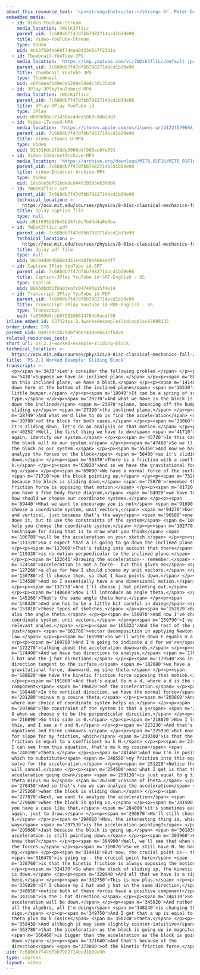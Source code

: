 ```yaml
---
about_this_resource_text: '<p><strong>Instructor:</strong> Dr. Peter Dourmashkin</p>'
embedded_media:
  - id: Video-YouTube-Stream
    media_location: 7WDiK3flILc
    parent_uid: 7c680db7f47dfbb7982714bcd1b39e90
    title: Video-YouTube-Stream
    type: Video
    uid: 4eb3f504eb60f74eaa0433e5e7f2331a
  - id: Thumbnail-YouTube-JPG
    media_location: 'https://img.youtube.com/vi/7WDiK3flILc/default.jpg'
    parent_uid: 7c680db7f47dfbb7982714bcd1b39e90
    title: Thumbnail-YouTube-JPG
    type: Thumbnail
    uid: c6f6deafb49e3a52d9e50a9c30135eb8
  - id: 3Play-3PlayYouTubeid-MP4
    media_location: 7WDiK3flILc
    parent_uid: 7c680db7f47dfbb7982714bcd1b39e90
    title: 3Play-3Play YouTube id
    type: 3Play
    uid: d060688ec71438ec4ded1063c0db2dd3
  - id: Video-iTunesU-MP4
    media_location: 'https://itunes.apple.com/us/itunes-u/id1223579658'
    parent_uid: 7c680db7f47dfbb7982714bcd1b39e90
    title: Video-iTunes U-MP4
    type: Video
    uid: 92d016dc2f2dde3066ddf9d8ac04e591
  - id: Video-InternetArchive-MP4
    media_location: 'https://archive.org/download/MIT8.01F16/MIT8_01F16_W02PS01v01_360p.mp4'
    parent_uid: 7c680db7f47dfbb7982714bcd1b39e90
    title: Video-Internet Archive-MP4
    type: Video
    uid: 1dc6ce5bf51bde8cd44020593eb399b6
  - id: 7WDiK3flILc.srt
    parent_uid: 7c680db7f47dfbb7982714bcd1b39e90
    technical_location: >-
      https://ocw.mit.edu/courses/physics/8-01sc-classical-mechanics-fall-2016/week-2-newtons-laws/ps.2.1-worked-example-sliding-block/ps.2.1-worked-example-sliding-block/7WDiK3flILc.srt
    title: 3play caption file
    type: null
    uid: d81f695287645b247c0c7bddd4a8e0ba
  - id: 7WDiK3flILc.pdf
    parent_uid: 7c680db7f47dfbb7982714bcd1b39e90
    technical_location: >-
      https://ocw.mit.edu/courses/physics/8-01sc-classical-mechanics-fall-2016/week-2-newtons-laws/ps.2.1-worked-example-sliding-block/ps.2.1-worked-example-sliding-block/7WDiK3flILc.pdf
    title: 3play pdf file
    type: null
    uid: 96784d9e4b5694d51eda8f044664e4f7
  - id: Caption-3Play YouTube id-SRT
    parent_uid: 7c680db7f47dfbb7982714bcd1b39e90
    title: Caption-3Play YouTube id-SRT-English - US
    type: Caption
    uid: 8866dbdd1f0a03ea7c047493815f4e14
  - id: Transcript-3Play YouTube id-PDF
    parent_uid: 7c680db7f47dfbb7982714bcd1b39e90
    title: Transcript-3Play YouTube id-PDF-English - US
    type: Transcript
    uid: fa8509b5ccb97552d6614764b5acdf38
inline_embed_id: 637524ps.2.1workedexampleslidingblock3899235
order_index: 578
parent_uid: 049199c2b750bf9b074389e653cf5020
related_resources_text: ''
short_url: ps.2.1-worked-example-sliding-block
technical_location: >-
  https://ocw.mit.edu/courses/physics/8-01sc-classical-mechanics-fall-2016/week-2-newtons-laws/ps.2.1-worked-example-sliding-block/ps.2.1-worked-example-sliding-block
title: 'PS.2.1 Worked Example: Sliding Block'
transcript: >-
  <p><span m='3430'>Let's consider the following problem.</span> </p><p><span
  m='5410'>Suppose we have an inclined plane.</span> </p><p><span m='8830'>And
  on this inclined plane, we have a block.</span> </p><p><span m='14140'>And
  down here at the bottom of the inclined plane</span> <span m='16530'>is a
  little bumper.</span> </p><p><span m='18040'>It can be a spring of some
  type.</span> </p><p><span m='20270'>And what we have is the block is sliding
  down the inclined</span> <span m='23870'>plane, bouncing off the bumper, and
  sliding up</span> <span m='27390'>the inclined plane.</span> </p><p><span
  m='28749'>And what we'd like to do is find the acceleration</span> <span
  m='30790'>of the block for both cases.</span> </p><p><span m='33060'>So when
  it's sliding down, let's do an analysis on that motion.</span> </p><p><span
  m='40252'>Well, the first thing we have to do</span> <span m='41710'>is,
  again, identify our system.</span> </p><p><span m='43720'>In this case, just
  the block will be our system.</span> </p><p><span m='47460'>So we'll put in
  the block as our system.</span> </p><p><span m='55350'>And now we have to
  analyze the forces on the block</span> <span m='58400'>as it's sliding
  down.</span> </p><p><span m='59870'>There is a friction with a coefficient mu
  k.</span> </p><p><span m='63820'>And so we have the gravitational force,
  mg.</span> </p><p><span m='69090'>We have a normal force of the surface</span>
  <span m='71710'>on the block pointing up.</span> </p><p><span m='73260'>And
  because the block is sliding down,</span> <span m='75870'>remember that our
  friction force is opposing that motion.</span> </p><p><span m='81720'>Now when
  you have a free body force diagram,</span> <span m='84920'>we have to decide
  how should we choose our coordinate systems.</span> </p><p><span
  m='89440'>What we want to encourage you is not</span> <span m='91690'>to
  choose a coordinate system, unit vectors,</span> <span m='94270'>horizontal
  and vertical, just because that's the way</span> <span m='96580'>one always
  does it, but to use the constraints of the system</span> <span m='100580'>to
  help you choose the coordinate system.</span> </p><p><span m='102770'>Now a
  technique for doing that is to draw what you think</span> <span
  m='106789'>will be the acceleration on your sketch.</span> </p><p><span
  m='111120'>So I expect that a is going to go down the inclined plane.</span>
  </p><p><span m='117000'>That's taking into account that there</span> <span
  m='119330'>is no motion perpendicular to the inclined plane.</span>
  </p><p><span m='122641'>Drawing the acceleration-- remember,</span> <span
  m='124140'>acceleration is not a force-- but this gives me</span> <span
  m='127260'>a clue for how I should choose my unit vectors.</span> </p><p><span
  m='130780'>I'll choose them, so that I have points down.</span> </p><p><span
  m='134580'>And so I essentially have a one dimensional motion.</span>
  </p><p><span m='137730'>And I'll choose j hat pointing out.</span>
  </p><p><span m='140660'>Now I'll introduce an angle theta.</span> </p><p><span
  m='145260'>That's the same angle theta here.</span> </p><p><span
  m='148420'>And one has to be a little bit careful in doing</span> <span
  m='151810'>these types of sketches.</span> </p><p><span m='152829'>But this is
  also the angle theta.</span> </p><p><span m='156070'>And now I've chosen a
  coordinate system, unit vectors.</span> </p><p><span m='159790'>I've indicated
  relevant angles.</span> </p><p><span m='161322'>And the rest of the problem is
  just</span> <span m='162780'>vector decomposition in applying Newton's second
  law.</span> </p><p><span m='165990'>So we'll write down F equals m a.</span>
  </p><p><span m='169700'>And I'm going to indicate a d for we're</span> <span
  m='172270'>talking about the acceleration downwards.</span> </p><p><span
  m='174490'>And we have two directions to analyze,</span> <span m='176920'>the
  i hat and the j hat directions.</span> </p><p><span m='179540'>So in the
  direction tangent to the surface,</span> <span m='182980'>we have a
  gravitational force, downward, mg sine theta.</span> </p><p><span
  m='188620'>We have the kinetic friction force opposing that motion.</span>
  </p><p><span m='191860'>And that's equal to m a d, where a d is the x
  component</span> <span m='196829'>of the acceleration.</span> </p><p><span
  m='198440'>In the vertical direction, we have the normal force</span> <span
  m='201280'>minus m g cosine theta.</span> </p><p><span m='203860'>And here's
  where our choice of coordinate system helps us.</span> </p><p><span
  m='207860'>The constraint of the system is that a y</span> <span m='211630'>is
  0 when we choose y to be the perpendicular direction.</span> </p><p><span
  m='216090'>So this side is 0.</span> </p><p><span m='218870'>Now I look at
  this, and I see a f and N.</span> </p><p><span m='223130'>And that's only two
  equations and three unknowns.</span> </p><p><span m='225930'>But now I have a
  for slope for my friction, which</span> <span m='230300'>is that the kinetic
  friction is equal to a coefficient mu k N.</span> </p><p><span m='234980'>And
  I can see from this equation, that's mu k mg cosine</span> <span
  m='240190'>theta.</span> </p><p><span m='241460'>And now I'm in position in
  which to substitute</span> <span m='246550'>my friction into this equation and
  solve for the acceleration.</span> </p><p><span m='251220'>Notice the mass
  will cancel.</span> </p><p><span m='254500'>And what I get is that the
  acceleration going down</span> <span m='259130'>is just equal to g times sine
  theta minus mu k</span> <span m='267500'>cosine of theta.</span> </p><p><span
  m='270450'>And so that's how we can analyze the acceleration</span> <span
  m='275260'>when the block is sliding down.</span> </p><p><span
  m='277070'>Next, we want to analyze the acceleration</span> <span
  m='279600'>when the block is going up.</span> </p><p><span m='281500'>Now when
  you have a case like that,</span> <span m='284000'>it's sometimes easier,
  again, just to draw.</span> </p><p><span m='290870'>We'll still choose
  N.</span> </p><p><span m='294020'>Now, the interesting thing is, which
  way</span> <span m='297530'>is the acceleration pointing?</span> </p><p><span
  m='299080'>Just because the block is going up,</span> <span m='301830'>the
  acceleration is still pointing down.</span> </p><p><span m='303960'>How do you
  know that?</span> </p><p><span m='304900'>Well, we'll see that when we analyze
  the forces.</span> </p><p><span m='310070'>So we still have N. We have
  mg.</span> </p><p><span m='314410'>But now, the crucial point is-- this</span>
  <span m='316470'>is going up-- the crucial point here</span> <span
  m='320760'>is that the kinetic friction is always opposing the motion.</span>
  </p><p><span m='324170'>So when the block of sliding up, the kinetic friction
  is down.</span> </p><p><span m='328940'>And all that we have is a sign change
  here.</span> </p><p><span m='332750'>This is now plus.</span> </p><p><span
  m='335020'>If I choose my i hat and j hat in the same direction,</span> <span
  m='340650'>notice both of these forces have a positive component</span> <span
  m='343150'>in the i hat direction.</span> </p><p><span m='344130'>So the
  acceleration will be down.</span> </p><p><span m='345820'>And rather than do
  all the algebra, all I'm doing</span> <span m='348240'>is changing the
  sign.</span> </p><p><span m='349750'>And I get that a up is equal to g sign
  theta plus mu k cosine</span> <span m='358230'>theta.</span> </p><p><span
  m='359430'>And although it may seem slightly counter-intuitive</span> <span
  m='362780'>that the acceleration as the block is going up in magnitude</span>
  <span m='366460'>is bigger than the acceleration as the block is going
  down.</span> </p><p><span m='371040'>And that's because of the
  direction</span> <span m='373080'>of the kinetic friction force.</span> </p>
uid: 7c680db7f47dfbb7982714bcd1b39e90
type: courses
layout: video
---
```

